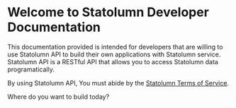 # Welcome to Statolumn Developer Documentation
This documentation provided is intended for developers that are willing to use Statolumn API to build their own applications with Statolumn service. Statolumn API is a RESTful API that allows you to access Statolumn data programatically.

By using Statolumn API, You must abide by the [Statolumn Terms of Service](http://statolumn.com/terms).

Where do you want to build today?